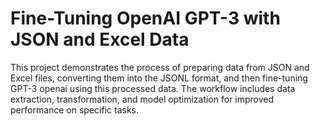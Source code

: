 # Fine-Tuning OpenAI GPT-3 with JSON and Excel Data

This project demonstrates the process of preparing data from JSON and Excel files, converting them into the JSONL format, and then fine-tuning GPT-3 openai using this processed data. The workflow includes data extraction, transformation, and model optimization for improved performance on specific tasks.
